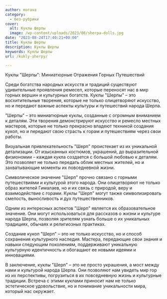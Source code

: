 ```yaml
---
author: morava
category:
  - без-рубрики
cover:
  alt: Куклы Шерпы
  image: /wp-content/uploads/2023/08/sherpa-dolls.jpg
date: "2023-08-24T17:40:21+00:00"
title: Куклы Шерпы
description: Куклы Шерпы
keywords: Куклы Шерпы
url: /kukly-sherpy/

---
```

Куклы "Шерпы": Миниатюрные Отражения Горных Путешествий

Среди богатства народных искусств и традиций существуют удивительные проявления ремесел, которые переносят нас в мир горных вершин и культурных богатств. Куклы "Шерпы" – это восхитительные творения, которые не только олицетворяют искусство, но и передают важные аспекты культуры и путешествий народа Шерпа.

"Шерпы" – это миниатюрные куклы, созданные с огромным вниманием к деталям. Эти творения демонстрируют искусство и ремесло местных мастеров, которые не только прекрасно владеют техникой создания кукол, но и передают свою страсть к горам и путешествиям через свои работы.

Визуальная привлекательность "Шерп" проистекает из их уникальной детализации. От изысканных костюмов, украшений, до выразительной физиономии – каждая кукла создается с большой любовью к деталям. Это позволяет не только передать облик местных жителей, но и захватывающие моменты их повседневной жизни.

Символическое значение "Шерп" прочно связано с горными путешествиями и культурой этого народа. Они олицетворяют не только образ жителей Гималаев, но и их связь с природой, веру и взаимодействие с горами. Куклы "Шерп" могут также символизировать смелость, выносливость и дух путешественников.

Одним из интересных аспектов "Шерп" является их образовательное значение. Они могут использоваться для рассказов о жизни и культуре народа Шерпа, позволяя зрителям узнать больше о их уникальных традициях, обычаях и религиозных практиках.

Создание кукол "Шерп" – это не только искусство, но и способ сохранения культурного наследия. Мастера, передающие свои знания и навыки следующим поколениям, поддерживают уникальную культурную идентичность и обогащают ее новыми идеями и инновациями.

В заключение, куклы "Шерп" – это не просто украшения, а мост между нами и культурой народа Шерпа. Они позволяют нам увидеть мир гор из их перспективы, погрузиться в их повседневную жизнь и культурные традиции. Встреча с этими куклами приносит нам не только эстетическое удовольствие, но и понимание уникальности мира, который нас окружает.

